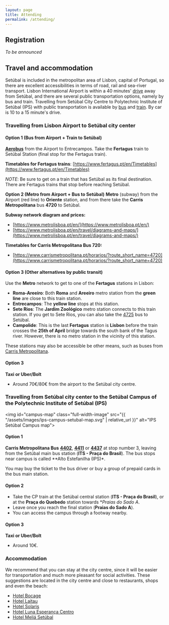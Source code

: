 ```yaml
---
layout: page
title: Attending
permalink: /attending/
---
```


## Registration
*To be announced*

<!-- | Type                                                              | Amount          |
| ------------------------------------------------------------------| --------------- |
| Early Registration                                                | 250€            |
| Early Registration IPS and Partners (E³UDRES², Businet, IBWN)     | 150€            |
| Early Registration Students                                       | 50€             |
| Late Registration                                                 | 300€            |
| Late Registration IPS and Partners (E³UDRES², Businet, IBWN)      | 200€            |
| Late Registration Students                                        | 100€            |

- **Early Registration Deadline**: 6 November
- **Late Registration Deadline**: 24 November

You can now register using this [Registration Form](https://inqueritos.ips.pt/index.php?r=survey/index&sid=913649&lang=en).

Your registration fee should be paid by wire transfer to the following bank account:
- **IBAN**: PT50 0781 0112 0112 0012 8073 7
- **SWIFT/BIC**: IGCPPTPL

You will also need to provide proof of payment when you register.

If you have any problems with your registration, please contact us at the following email address: [icrsr@ips.pt](mailto:icrsr@ips.pt). -->

## Travel and accommodation

Setúbal is included in the metropolitan area of Lisbon, capital of Portugal, so there are excellent accessibilities in terms of road, rail and sea-river transport.
Lisbon International Airport is within a 40 minutes' [drive](https://www.google.pt/maps/dir/Aeroporto+de+Lisboa,+Lisboa/Instituto+Polit%C3%A9cnico+de+Set%C3%BAbal,+Campus+do+IPS+-+Estefanilha,+2910-761+Set%C3%BAbal/@38.6552324,-9.1487701,11z/data=!3m1!4b1!4m14!4m13!1m5!1m1!1s0xd19324616d90183:0xa66a53e58036d46!2m2!1d-9.1353667!2d38.7755936!1m5!1m1!1s0xd1937b2c60f8f47:0xa0df10aa0caa2efa!2m2!1d-8.838784!2d38.522082!3e0) away from Setúbal, and there are several public transportation options, namely by bus and train.
Travelling from Setúbal City Centre to Polytechnic Institute of Setúbal (IPS) with public transportation is available by [bus](https://www.google.pt/maps/dir/Av.+Lu%C3%ADsa+Todi,+Set%C3%BAbal/Instituto+Polit%C3%A9cnico+de+Set%C3%BAbal,+Campus+do+IPS+-+Estefanilha,+2910-761+Set%C3%BAbal/@38.5242738,-8.9012111,13z/data=!3m1!4b1!4m16!4m15!1m5!1m1!1s0xd1943087fa78ac3:0xcba956c8ab93fa57!2m2!1d-8.8913472!2d38.5227998!1m5!1m1!1s0xd1937b2c60f8f47:0xa0df10aa0caa2efa!2m2!1d-8.838784!2d38.522082!2m1!5e0!3e3) and [train](https://www.google.pt/maps/dir/Av.+Lu%C3%ADsa+Todi,+Set%C3%BAbal/Instituto+Polit%C3%A9cnico+de+Set%C3%BAbal,+Campus+do+IPS+-+Estefanilha,+2910-761+Set%C3%BAbal/@38.5197762,-8.8994739,13z/data=!3m1!4b1!4m14!4m13!1m5!1m1!1s0xd1943087fa78ac3:0xcba956c8ab93fa57!2m2!1d-8.8913472!2d38.5227998!1m5!1m1!1s0xd1937b2c60f8f47:0xa0df10aa0caa2efa!2m2!1d-8.838784!2d38.522082!3e0?entry=ttu). By car is 10 to a 15 minute's drive.

### Travelling from Lisbon Airport to Setúbal city center

#### Option 1 (Bus from Airport + Train to Setúbal)
[**Aerobus**](https://www.visitportugal.com/en/content/aerobus) from the Airport to Entrecampos. Take the **Fertagus** train to Setúbal Station (final stop for the Fertagus train).

**Timetables for Fertagus trains**:
[https://www.fertagus.pt/en/Timetables](https://www.fertagus.pt/en/Timetables)

*NOTE*: Be sure to get on a train that has Setúbal as its final destination. There are Fertagus trains that stop before reaching Setúbal.

**Option 2 (Metro from Airport + Bus to Setúbal)**
**Metro** (subway) from the Airport (red line) to **Oriente** station, and from there take the **Carris Metropolitana** bus **4720** to Setúbal.

**Subway network diagram and prices:**
- [https://www.metrolisboa.pt/en/](https://www.metrolisboa.pt/en/)
- [https://www.metrolisboa.pt/en/travel/diagrams-and-maps/](https://www.metrolisboa.pt/en/travel/diagrams-and-maps/)

**Timetables for Carris Metropolitana Bus 720:**
- [https://www.carrismetropolitana.pt/horarios/?route_short_name=4720](https://www.carrismetropolitana.pt/horarios/?route_short_name=4720)

#### Option 3 (Other alternatives by public transit)
Use the **Metro** network to get to one of the **Fertagus** stations in Lisbon:
- **Roma-Areeiro**: Both **Roma** and **Areeiro** metro station from the **green line** are close to this train station.
- **Entrecampos**: The **yellow line** stops at this station. 
- **Sete Rios**: The **Jardim Zoológico** metro station connects to this train station. If you get to Sete Rios, you can also take the [4725](https://www.carrismetropolitana.pt/horarios/?route_short_name=4720) bus to Setúbal.
- **Campolide**: This is the last **Fertagus** station is **Lisbon** before the train crosses the **25th of April** bridge towards the south bank of the Tagus river. However, there is no metro station in the vicinity of this station.

These stations may also be accessible be other means, such as buses from [Carris Metropolitana](https://www.carrismetropolitana.pt/horarios/).

#### Option 3
**Taxi or Uber/Bolt**
- Around 70€/80€ from the airport to the Setúbal city centre.

### Travelling from Setúbal city center to the Setúbal Campus of the Polytechnic Institute of Setúbal (IPS)

<img id="campus-map" class="full-width-image" src="{{ "/assets/images/ips-campus-setubal-map.svg" | relative_url }}" alt="IPS Setúbal Campus map">


#### Option 1
**Carris Metropolitana Bus** [**4402**](https://www.carrismetropolitana.pt/horarios/?route_short_name=4402), [**4411**](https://www.carrismetropolitana.pt/horarios/?route_short_name=4411) or [**4437**](https://www.carrismetropolitana.pt/horarios/?route_short_name=4437) at stop number 3, leaving from the Setúbal main bus station (**ITS - Praça do Brasil**). The bus stops near campus is called **Alto Estefanilha (IPS)*.

You may buy the ticket to the bus driver or buy a group of prepaid cards in the bus main station.

#### Option 2
- Take the CP train at the Setúbal central station (**ITS - Praça do Brasil**), or at the **Praça do Quebedo** station towards **Praias do Sado A*. 
- Leave once you reach the final station (**Praias do Sado A**).
- You can access the campus through a footway nearby.

#### Option 3
**Taxi or Uber/Bolt**
- Around 10€.

### Accommodation
We recommend that you can stay at the city centre, since it will be easier for transportation and much more pleasant for social activities. These suggestions are located in the city centre and  close to restaurants, shops and even the beach:
- [Hotel Bocage](https://www.booking.com/hotel/pt/residencial-bocage.html)
- [Hotel Laitau](http://www.hotellaitau.pt/)
- [Hotel Solaris](http://www.solarishotel.pt/)
- [Hotel Luna Esperança Centro](https://www.lunahoteis.com/en/luna-esperanca/the-hotel.html)
- [Hotel Meliá Setúbal](https://www.meliasetubal.com/)

